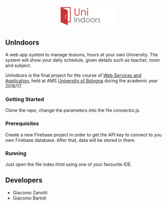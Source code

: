 <center><img src="logo.png" alt="UnIndoors" width="200px"></center>

## UnIndoors

A web app system to manage lessons, hours at your own University. The system will show your daily schedule, given details such as teacher, room and subject.

UnIndoors is the final project for the course of [Web Services and Application](http://www.engineeringarchitecture.unibo.it/en/programmes/course-unit-catalogue/course-unit/2016/412604), held at AMS [University of Bologna](http://www.unibo.it) during the academic year 2016/17.


### Getting Started

Clone the repo, change the parameters into the file connector.js.

### Prerequisites ###

Create a new Firebase project in order to get the API key to connect to you own Firebase database. After that, data will be stored in there.
 
### Running

Just open the file index.html using one of your favourite IDE.

## Developers

 - Giacomo Zanotti
 - Giacomo Bartoli



